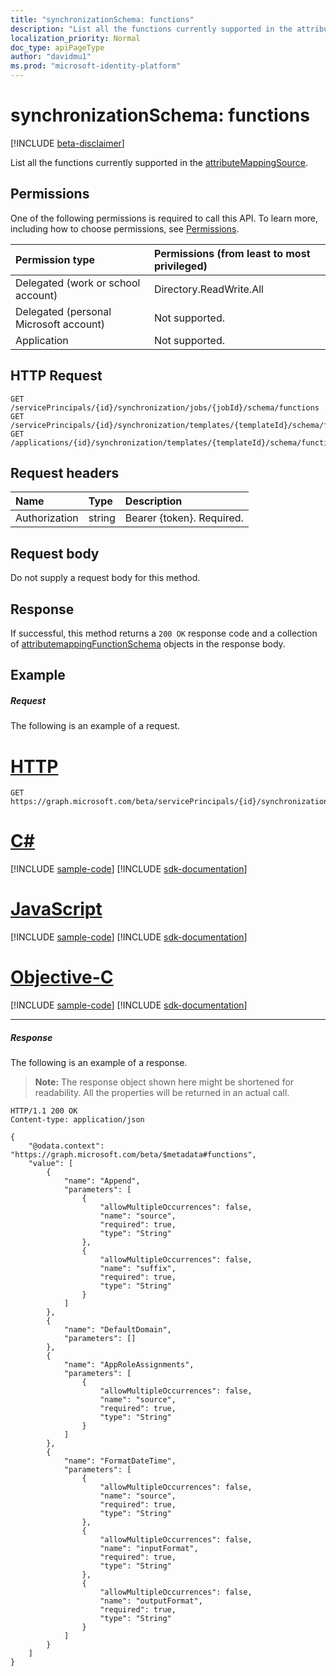 ```yaml
---
title: "synchronizationSchema: functions"
description: "List all the functions currently supported in the attributeMappingSource."
localization_priority: Normal
doc_type: apiPageType
author: "davidmu1"
ms.prod: "microsoft-identity-platform"
---
```


# synchronizationSchema: functions

[!INCLUDE [beta-disclaimer](../../includes/beta-disclaimer.md)]

List all the functions currently supported in the [attributeMappingSource](../resources/synchronization-attributemappingsource.md).

## Permissions
One of the following permissions is required to call this API. To learn more, including how to choose permissions, see [Permissions](/graph/permissions-reference).

|Permission type                        | Permissions (from least to most privileged)              |
|:--------------------------------------|:---------------------------------------------------------|
|Delegated (work or school account)     |Directory.ReadWrite.All  |
|Delegated (personal Microsoft account) |Not supported.|
|Application                            |Not supported. | 

## HTTP Request
<!-- { "blockType": "ignored" } -->
```http
GET /servicePrincipals/{id}/synchronization/jobs/{jobId}/schema/functions
GET /servicePrincipals/{id}/synchronization/templates/{templateId}/schema/functions
GET /applications/{id}/synchronization/templates/{templateId}/schema/functions
```

## Request headers

| Name           | Type    | Description|
|:---------------|:--------|:-----------|
| Authorization  | string  | Bearer {token}. Required. |

## Request body

Do not supply a request body for this method.

## Response

If successful, this method returns a `200 OK` response code and a collection of [attributemappingFunctionSchema](../resources/synchronization-attributemappingfunctionschema.md) objects in the response body.

## Example

##### Request
The following is an example of a request.

# [HTTP](#tab/http)
<!-- {
  "blockType": "request",
  "name": "synchronizationschema_functions"
}-->
```http
GET https://graph.microsoft.com/beta/servicePrincipals/{id}/synchronization/jobs/{jobId}/schema/functions
```
# [C#](#tab/csharp)
[!INCLUDE [sample-code](../includes/snippets/csharp/synchronizationschema-functions-csharp-snippets.md)]
[!INCLUDE [sdk-documentation](../includes/snippets/snippets-sdk-documentation-link.md)]

# [JavaScript](#tab/javascript)
[!INCLUDE [sample-code](../includes/snippets/javascript/synchronizationschema-functions-javascript-snippets.md)]
[!INCLUDE [sdk-documentation](../includes/snippets/snippets-sdk-documentation-link.md)]

# [Objective-C](#tab/objc)
[!INCLUDE [sample-code](../includes/snippets/objc/synchronizationschema-functions-objc-snippets.md)]
[!INCLUDE [sdk-documentation](../includes/snippets/snippets-sdk-documentation-link.md)]

---


##### Response
The following is an example of a response.

>**Note:** The response object shown here might be shortened for readability. All the properties will be returned in an actual call.

<!--
{
  "blockType": "response",
  "truncated": true,
  "@odata.type": "microsoft.graph.attributeMappingFunctionSchema",
  "isCollection": true
} -->
```http
HTTP/1.1 200 OK
Content-type: application/json

{
    "@odata.context": "https://graph.microsoft.com/beta/$metadata#functions",
    "value": [
        {
            "name": "Append",
            "parameters": [
                {
                    "allowMultipleOccurrences": false,
                    "name": "source",
                    "required": true,
                    "type": "String"
                },
                {
                    "allowMultipleOccurrences": false,
                    "name": "suffix",
                    "required": true,
                    "type": "String"
                }
            ]
        },
        {
            "name": "DefaultDomain",
            "parameters": []
        },
        {
            "name": "AppRoleAssignments",
            "parameters": [
                {
                    "allowMultipleOccurrences": false,
                    "name": "source",
                    "required": true,
                    "type": "String"
                }
            ]
        },
        {
            "name": "FormatDateTime",
            "parameters": [
                {
                    "allowMultipleOccurrences": false,
                    "name": "source",
                    "required": true,
                    "type": "String"
                },
                {
                    "allowMultipleOccurrences": false,
                    "name": "inputFormat",
                    "required": true,
                    "type": "String"
                },
                {
                    "allowMultipleOccurrences": false,
                    "name": "outputFormat",
                    "required": true,
                    "type": "String"
                }
            ]
        }
    ]
}
```

<!--
Below is the full response, which had to be redacted above as Markdown Scanner tool trips over "type" values containing 
non-string type names like "Integer" or "Boolean"

{
    "@odata.context": "https://graph.microsoft.com/beta/$metadata#functions",
    "value": [
        {
            "name": "Append",
            "parameters": [
                {
                    "allowMultipleOccurrences": false,
                    "name": "source",
                    "required": true,
                    "type": "String"
                },
                {
                    "allowMultipleOccurrences": false,
                    "name": "suffix",
                    "required": true,
                    "type": "String"
                }
            ]
        },
        {
            "name": "DefaultDomain",
            "parameters": []
        },
        {
            "name": "AppRoleAssignments",
            "parameters": [
                {
                    "allowMultipleOccurrences": false,
                    "name": "source",
                    "required": true,
                    "type": "String"
                }
            ]
        },
        {
            "name": "FormatDateTime",
            "parameters": [
                {
                    "allowMultipleOccurrences": false,
                    "name": "source",
                    "required": true,
                    "type": "String"
                },
                {
                    "allowMultipleOccurrences": false,
                    "name": "inputFormat",
                    "required": true,
                    "type": "String"
                },
                {
                    "allowMultipleOccurrences": false,
                    "name": "outputFormat",
                    "required": true,
                    "type": "String"
                }
            ]
        },
        {
            "name": "IsNothing",
            "parameters": [
                {
                    "allowMultipleOccurrences": false,
                    "name": "source",
                    "required": true,
                    "type": "Boolean"
                }
            ]
        },
        {
            "name": "Join",
            "parameters": [
                {
                    "allowMultipleOccurrences": false,
                    "name": "separator",
                    "required": true,
                    "type": "String"
                },
                {
                    "allowMultipleOccurrences": true,
                    "name": "source",
                    "required": true,
                    "type": "String"
                }
            ]
        },
        {
            "name": "Prepend",
            "parameters": [
                {
                    "allowMultipleOccurrences": false,
                    "name": "prefix",
                    "required": true,
                    "type": "String"
                },
                {
                    "allowMultipleOccurrences": false,
                    "name": "source",
                    "required": true,
                    "type": "String"
                }
            ]
        },
        {
            "name": "Mid",
            "parameters": [
                {
                    "allowMultipleOccurrences": false,
                    "name": "source",
                    "required": true,
                    "type": "String"
                },
                {
                    "allowMultipleOccurrences": false,
                    "name": "start",
                    "required": true,
                    "type": "Integer"
                },
                {
                    "allowMultipleOccurrences": false,
                    "name": "length",
                    "required": true,
                    "type": "Integer"
                }
            ]
        },
        {
            "name": "Not",
            "parameters": [
                {
                    "allowMultipleOccurrences": false,
                    "name": "source",
                    "required": true,
                    "type": "Boolean"
                }
            ]
        },
        {
            "name": "Replace",
            "parameters": [
                {
                    "allowMultipleOccurrences": false,
                    "name": "source",
                    "required": true,
                    "type": "String"
                },
                {
                    "allowMultipleOccurrences": false,
                    "name": "Find",
                    "required": false,
                    "type": "String"
                },
                {
                    "allowMultipleOccurrences": false,
                    "name": "RegularExpression",
                    "required": false,
                    "type": "String"
                },
                {
                    "allowMultipleOccurrences": false,
                    "name": "RegularExpressionGroupName",
                    "required": false,
                    "type": "String"
                },
                {
                    "allowMultipleOccurrences": false,
                    "name": "Replacement",
                    "required": false,
                    "type": "String"
                },
                {
                    "allowMultipleOccurrences": false,
                    "name": "ReplacementPropertyName",
                    "required": false,
                    "type": "String"
                },
                {
                    "allowMultipleOccurrences": false,
                    "name": "Template",
                    "required": false,
                    "type": "String"
                }
            ]
        },
        {
            "name": "SingleAppRoleAssignment",
            "parameters": [
                {
                    "allowMultipleOccurrences": false,
                    "name": "source",
                    "required": true,
                    "type": "String"
                }
            ]
        },
        {
            "name": "Split",
            "parameters": [
                {
                    "allowMultipleOccurrences": false,
                    "name": "source",
                    "required": true,
                    "type": "String"
                },
                {
                    "allowMultipleOccurrences": false,
                    "name": "delimiter",
                    "required": false,
                    "type": "String"
                }
            ]
        },
        {
            "name": "StripSpaces",
            "parameters": [
                {
                    "allowMultipleOccurrences": false,
                    "name": "source",
                    "required": true,
                    "type": "String"
                }
            ]
        },
        {
            "name": "Switch",
            "parameters": [
                {
                    "allowMultipleOccurrences": false,
                    "name": "source",
                    "required": true,
                    "type": "String"
                },
                {
                    "allowMultipleOccurrences": false,
                    "name": "defaultValue",
                    "required": false,
                    "type": "String"
                },
                {
                    "allowMultipleOccurrences": true,
                    "name": "switchValue",
                    "required": false,
                    "type": "String"
                }
            ]
        }
    ]
}

-->

<!-- uuid: 8fcb5dbc-d5aa-4681-8e31-b001d5168d79
2015-10-25 14:57:30 UTC -->
<!--
{
  "type": "#page.annotation",
  "description": "synchronizationSchema: functions",
  "keywords": "",
  "section": "documentation",
  "tocPath": "",
  "suppressions": [
  ]
}
-->
